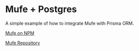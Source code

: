 # Mufe + Postgres

A simple example of how to integrate Mufe with Prisma ORM.

[Mufe on NPM](https://www.npmjs.com/package/mufe)

[Mufe Repository](https://github.com/FaonDev/mufe)
